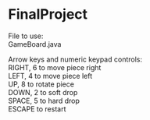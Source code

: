 # FinalProject

File to use: <br />
GameBoard.java <br />

Arrow keys and numeric keypad controls: <br />
RIGHT, 6 to move piece right <br />
LEFT, 4 to move piece left <br />
UP, 8 to rotate piece <br />
DOWN, 2 to soft drop <br />
SPACE, 5 to hard drop <br />
ESCAPE to restart
